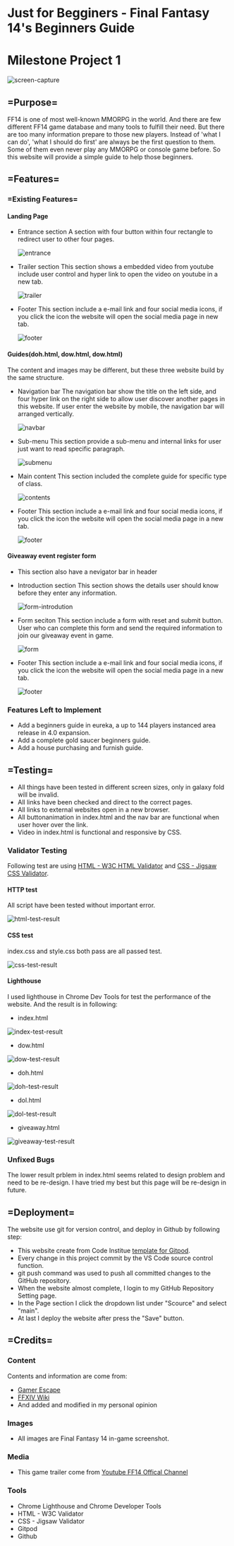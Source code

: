 # Just for Begginers - Final Fantasy 14's Beginners Guide
# Milestone Project 1
![screen-capture](readme-img/showondevices.png)

## =Purpose=
FF14 is one of most well-known MMORPG in the world. And there are few different FF14 game database and many tools to fulfill their need. But there are too many information prepare to those new players. Instead of 'what I can do', 'what I should do first' are always be the first question to them. Some of them even never play any MMORPG or console game before. So this website will provide a simple guide to help those beginners.

## =Features=
### =Existing Features=
#### Landing Page
* Entrance section
  A section with four button within four rectangle to redirect user to other four pages.

  ![entrance](readme-img/entrance.png)

* Trailer section
  This section shows a embedded video from youtube include user control and hyper link to open the video on youtube in a new tab.

  ![trailer](readme-img/trailer.png)

* Footer
  This section include a e-mail link and four social media icons, if you click the icon the website will open the social media page in new tab.

  ![footer](readme-img/footer.png)

#### Guides(doh.html, dow.html, dow.html)
The content and images may be different, but these three website build by the same structure.
* Navigation bar
  The navigation bar show the title on the left side, and four hyper link on the right side to allow user discover another pages in this website. If user enter the website by mobile, the navigation bar will arranged vertically.

  ![navbar](readme-img/navbar.png)

* Sub-menu
  This section provide a sub-menu and internal links for user just want to read specific paragraph.

  ![submenu](readme-img/submenu.png)

* Main content
  This section included the complete guide for specific type of class.

  ![contents](readme-img/maincontent.png)

* Footer
  This section include a e-mail link and four social media icons, if you click the icon the website will open the social media page in a new tab.

  ![footer](readme-img/footer.png)

#### Giveaway event register form
* This section also have a nevigator bar in header
* Introduction section
  This section shows the details user should know before they enter any information.

  ![form-introdution](readme-img/form-intro.png)

* Form seciton
  This section include a form with reset and submit button. User who can complete this form and send the required information to join our giveaway event in game. 

  ![form](readme-img/form.png)

* Footer
  This section include a e-mail link and four social media icons, if you click the icon the website will open the social media page in a new tab.

  ![footer](readme-img/footer.png)

### Features Left to Implement
* Add a beginners guide in eureka, a up to 144 players instanced area release in 4.0 expansion.
* Add a complete gold saucer beginners guide.
* Add a house purchasing and furnish guide.

## =Testing=
* All things have been tested in different screen sizes, only in galaxy fold will be invalid.
* All links have been checked and direct to the correct pages.
* All links to external websites open in a new browser.
* All buttonanimation in index.html and the nav bar are functional when user hover over the link.
* Video in index.html is functional and responsive by CSS.
### Validator Testing
Following test are using [HTML - W3C HTML Validator](https://validator.w3.org/) and [CSS - Jigsaw CSS Validator]().
#### HTTP test
All script have been tested without important error.

![html-test-result](readme-img/html_test.png)

#### CSS test
index.css and style.css both pass are all passed test.

![css-test-result](readme-img/css_test.png)

#### Lighthouse
I used lighthouse in Chrome Dev Tools for test the performance of the website.
And the result is in following:
* index.html

![index-test-result](readme-img/index-test.png)
* dow.html

![dow-test-result](readme-img/dox-test.png)
* doh.html

![doh-test-result](readme-img/dox-test.png)
* dol.html

![dol-test-result](readme-img/dox-test.png)
* giveaway.html

![giveaway-test-result](readme-img/giveaway-test.png)


### Unfixed Bugs
The lower result prblem in index.html seems related to design problem and need to be re-design.
I have tried my best but this page will be re-design in future.


## =Deployment=
The website use git for version control, and deploy in Github by following step:

* This website create from Code Institue [template for Gitpod](https://github.com/Code-Institute-Org/gitpod-full-template).
* Every change in this project commit by the VS Code source control function.
* git push command was used to push all committed changes to the GitHub repository.
* When the website almost complete, I login to my GitHub Repository Setting page.
* In the Page section I click the dropdown list under "Scource" and select "main".
* At last I deploy the website after press the "Save" button.


## =Credits=
### Content
  Contents and information are come from:
* [Gamer Escape](https://ffxiv.gamerescape.com/wiki/Main_Page)
* [FFXIV Wiki](https://ffxiv.consolegameswiki.com/wiki/FF14_Wiki)
* And added and modified in my personal opinion

### Images
* All images are Final Fantasy 14 in-game screenshot.

### Media
* This game trailer come from [Youtube FF14 Offical Channel](https://www.youtube.com/embed/zTTtd6bnhFs)

### Tools
* Chrome Lighthouse and Chrome Developer Tools
* HTML - W3C Validator
* CSS - Jigsaw Validator
* Gitpod
* Github
